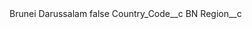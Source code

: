 <?xml version="1.0" encoding="UTF-8"?>
<CustomMetadata xmlns="http://soap.sforce.com/2006/04/metadata" xmlns:xsi="http://www.w3.org/2001/XMLSchema-instance" xmlns:xsd="http://www.w3.org/2001/XMLSchema">
    <label>Brunei Darussalam</label>
    <protected>false</protected>
    <values>
        <field>Country_Code__c</field>
        <value xsi:type="xsd:string">BN</value>
    </values>
    <values>
        <field>Region__c</field>
        <value xsi:nil="true"/>
    </values>
</CustomMetadata>
